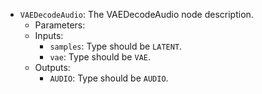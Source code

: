 - `VAEDecodeAudio`: The VAEDecodeAudio node description.
    - Parameters:
    - Inputs:
        - `samples`: Type should be `LATENT`.
        - `vae`: Type should be `VAE`.
    - Outputs:
        - `AUDIO`: Type should be `AUDIO`.
